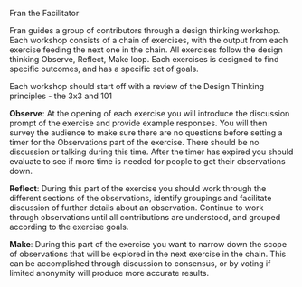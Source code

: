 Fran the Facilitator

Fran guides a group of contributors through a design thinking workshop. Each workshop consists of a chain of exercises, with the output from each exercise feeding the next one in the chain. All exercises follow the design thinking Observe, Reflect, Make loop. Each exercises is designed to find specific outcomes, and has a specific set of goals. 

Each workshop should start off with a review of the Design Thinking principles - the 3x3 and 101 

**Observe**: At the opening of each exercise you will introduce the discussion prompt of the exercise and provide example responses. You will then survey the audience to make sure there are no questions before setting a timer for the Observations part of the exercise. There should be no discussion or talking during this time. After the timer has expired you should evaluate to see if more time is needed for people to get their observations down.

**Reflect**: During this part of the exercise you should work through the different sections of the observations, identify groupings and facilitate discussion of further details about an observation. Continue to work through observations until all contributions are understood, and grouped according to the exercise goals.

**Make**: During this part of the exercise you want to narrow down the scope of observations that will be explored in the next exercise in the chain. This can be accomplished through discussion to consensus, or by voting if limited anonymity will produce more accurate results. 
